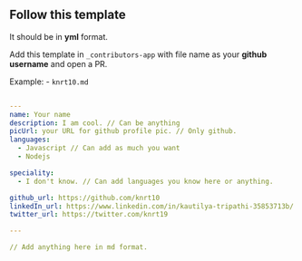 ## Follow this template

It should be in **yml** format.

Add this template in `_contributors-app` with file name as your **github username** and open a PR.

Example: - `knrt10.md`

```yml

---
name: Your name
description: I am cool. // Can be anything
picUrl: your URL for github profile pic. // Only github.
languages:
  - Javascript // Can add as much you want
  - Nodejs

speciality:
  - I don't know. // Can add languages you know here or anything.

github_url: https://github.com/knrt10
linkedIn_url: https://www.linkedin.com/in/kautilya-tripathi-35853713b/
twitter_url: https://twitter.com/knrt19

---

// Add anything here in md format.

```

